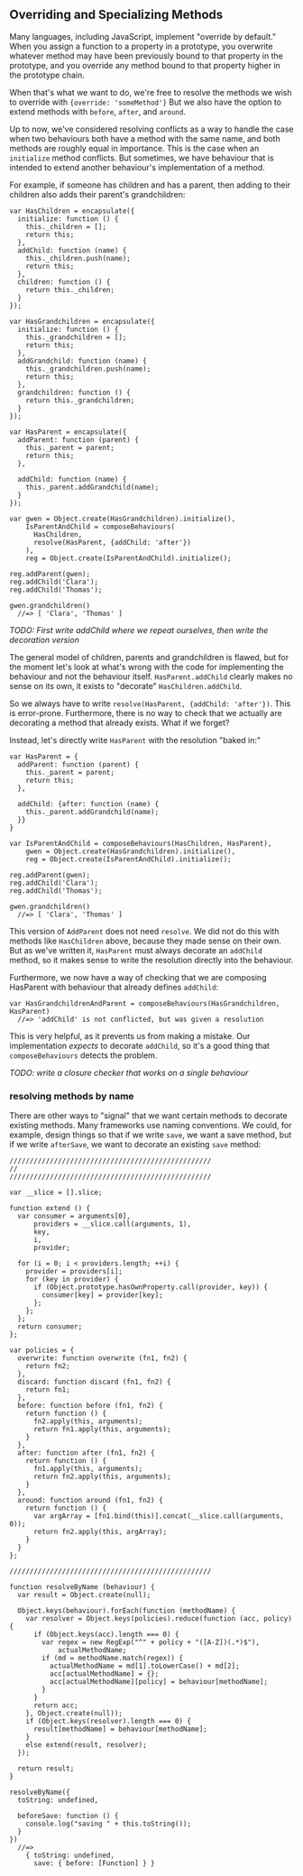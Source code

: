 ## Overriding and Specializing Methods

Many languages, including JavaScript, implement "override by default." When you assign a function to a property in a prototype, you overwrite whatever method may have been previously bound to that property in the prototype, and you override any method bound to that property higher in the prototype chain.

When that's what we want to do, we're free to resolve the methods we wish to override with `{override: 'someMethod'}` But we also have the option to extend methods with `before`, `after`, and `around`.

Up to now, we've considered resolving conflicts as a way to handle the case when two behaviours both have a method with the same name, and both methods are roughly equal in importance. This is the case when an `initialize` method conflicts. But sometimes, we have behaviour that is intended to extend another behaviour's implementation of a method.

For example, if someone has children and has a parent, then adding to their children also adds their parent's grandchildren:

~~~~~~~~
var HasChildren = encapsulate({
  initialize: function () {
    this._children = [];
    return this;
  },
  addChild: function (name) {
    this._children.push(name);
    return this;
  },
  children: function () {
    return this._children;
  }
});

var HasGrandchildren = encapsulate({
  initialize: function () {
    this._grandchildren = [];
    return this;
  },
  addGrandchild: function (name) {
    this._grandchildren.push(name);
    return this;
  },
  grandchildren: function () {
    return this._grandchildren;
  }
});

var HasParent = encapsulate({
  addParent: function (parent) {
    this._parent = parent;
    return this;
  },

  addChild: function (name) {
    this._parent.addGrandchild(name);
  }
});

var gwen = Object.create(HasGrandchildren).initialize(),
    IsParentAndChild = composeBehaviours(
      HasChildren,
      resolve(HasParent, {addChild: 'after'})
    ),
    reg = Object.create(IsParentAndChild).initialize();

reg.addParent(gwen);
reg.addChild('Clara');
reg.addChild('Thomas');

gwen.grandchildren()
  //=> [ 'Clara', 'Thomas' ]
~~~~~~~~

*TODO: First write addChild where we repeat ourselves, then write the decoration version*

The general model of children, parents and grandchildren is flawed, but for the moment let's look at what's wrong with the code for implementing the behaviour and not the behaviour itself. `HasParent.addChild` clearly makes no sense on its own, it exists to "decorate" `HasChildren.addChild`.

So we always have to write `resolve(HasParent, {addChild: 'after'})`. This is error-prone. Furthermore, there is no way to check that we actually are decorating a method that already exists. What if we forget?

Instead, let's directly write `HasParent` with the resolution "baked in:"

~~~~~~~~
var HasParent = {
  addParent: function (parent) {
    this._parent = parent;
    return this;
  },

  addChild: {after: function (name) {
    this._parent.addGrandchild(name);
  }}
}

var IsParentAndChild = composeBehaviours(HasChildren, HasParent),
    gwen = Object.create(HasGrandchildren).initialize(),
    reg = Object.create(IsParentAndChild).initialize();

reg.addParent(gwen);
reg.addChild('Clara');
reg.addChild('Thomas');

gwen.grandchildren()
  //=> [ 'Clara', 'Thomas' ]
~~~~~~~~

This version of `AddParent` does not need `resolve`. We did not do this with methods like `HasChildren` above, because they made sense on their own. But as we've written it, `HasParent` must always decorate an `addChild` method, so it makes sense to write the resolution directly into the behaviour.

Furthermore, we now have a way of checking that we are composing HasParent with behaviour that already defines `addChild`:

~~~~~~~~
var HasGrandchildrenAndParent = composeBehaviours(HasGrandchildren, HasParent)
  //=> 'addChild' is not conflicted, but was given a resolution
~~~~~~~~

This is very helpful, as it prevents us from making a mistake. Our implementation *expects* to decorate `addChild`, so it's a good thing that `composeBehaviours` detects the problem.

*TODO: write a closure checker that works on a single behaviour*

### resolving methods by name

There are other ways to "signal" that we want certain methods to decorate existing methods. Many frameworks use naming conventions. We could, for example, design things so that if we write `save`, we want a save method, but if we write `afterSave`, we want to decorate an existing `save` method:

~~~~~~~~
//////////////////////////////////////////////////
//
//////////////////////////////////////////////////

var __slice = [].slice;

function extend () {
  var consumer = arguments[0],
      providers = __slice.call(arguments, 1),
      key,
      i,
      provider;

  for (i = 0; i < providers.length; ++i) {
    provider = providers[i];
    for (key in provider) {
      if (Object.prototype.hasOwnProperty.call(provider, key)) {
        consumer[key] = provider[key];
      };
    };
  };
  return consumer;
};

var policies = {
  overwrite: function overwrite (fn1, fn2) {
    return fn2;
  },
  discard: function discard (fn1, fn2) {
    return fn1;
  },
  before: function before (fn1, fn2) {
    return function () {
      fn2.apply(this, arguments);
      return fn1.apply(this, arguments);
    }
  },
  after: function after (fn1, fn2) {
    return function () {
      fn1.apply(this, arguments);
      return fn2.apply(this, arguments);
    }
  },
  around: function around (fn1, fn2) {
    return function () {
      var argArray = [fn1.bind(this)].concat(__slice.call(arguments, 0));
      return fn2.apply(this, argArray);
    }
  }
};

//////////////////////////////////////////////////

function resolveByName (behaviour) {
  var result = Object.create(null);

  Object.keys(behaviour).forEach(function (methodName) {
    var resolver = Object.keys(policies).reduce(function (acc, policy) {
      if (Object.keys(acc).length === 0) {
        var regex = new RegExp("^" + policy + "([A-Z])(.*)$"),
            actualMethodName;
        if (md = methodName.match(regex)) {
          actualMethodName = md[1].toLowerCase() + md[2];
          acc[actualMethodName] = {};
          acc[actualMethodName][policy] = behaviour[methodName];
        }
      }
      return acc;
    }, Object.create(null));
    if (Object.keys(resolver).length === 0) {
      result[methodName] = behaviour[methodName];
    }
    else extend(result, resolver);
  });

  return result;
}

resolveByName({
  toString: undefined,

  beforeSave: function () {
    console.log("saving " + this.toString());
  }
})
  //=>
    { toString: undefined,
      save: { before: [Function] } }
~~~~~~~~
